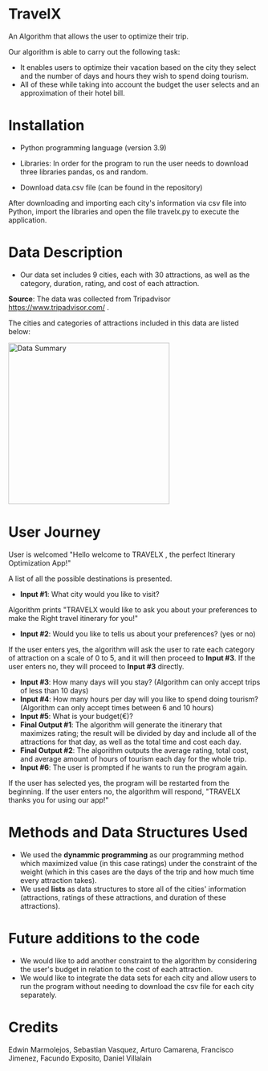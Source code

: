 # TravelX
An Algorithm that allows the user to optimize their trip.

Our algorithm is able to carry out the following task:
- It enables users to optimize their vacation based on the city they select and the number of days and hours they wish to spend doing tourism.
- All of these while taking into account the budget the user selects and an approximation of their hotel bill.

# Installation

- Python programming language (version 3.9)
- Libraries: In order for the program to run the user needs to download three libraries pandas, os and random.

- Download data.csv file (can be found in the repository)

After downloading and importing each city's information via csv file into Python, import the libraries and open the file travelx.py to execute the application.

# Data Description
- Our data set includes 9 cities, each with 30 attractions, as well as the category, duration, rating, and cost of each attraction.

**Source**: The data was collected from Tripadvisor https://www.tripadvisor.com/ .

The cities and categories of attractions included in this data are listed below:

<img width="321" alt="Data Summary" src="https://user-images.githubusercontent.com/94702966/144243252-2125e70e-3008-4620-bff8-9a8c7b1e1806.png">


# User Journey
User is welcomed "Hello welcome to TRAVELX , the perfect Itinerary Optimization App!"

A list of all the possible destinations is presented.

- **Input #1**: What city would you like to visit?

Algorithm prints "TRAVELX would like to ask you about your preferences to make the 
Right travel itinerary for you!" 

- **Input #2**: Would you like to tells us about your preferences? (yes or no)

If the user enters yes, the algorithm will ask the user to rate each category of attraction on a scale of 0 to 5, and it will then proceed to **Input #3**.
If the user enters no, they will proceed to **Input #3** directly.

- **Input #3**: How many days will you stay? (Algorithm can only accept trips of less than 10 days)
- **Input #4**: How many hours per day will you like to spend doing tourism? (Algorithm can only accept times between 6 and 10 hours)
- **Input #5**: What is your budget(€)?
- **Final Output #1**: The algorithm will generate the itinerary that maximizes rating; the result will be divided by day and include all of the attractions for that day, as well as the total time and cost each day.
- **Final Output #2**: The algorithm outputs the average rating, total cost, and average amount of hours of tourism each day for the whole trip.
- **Input #6**: The user is prompted if he wants to run the program again.

If the user has selected yes, the program will be restarted from the beginning.
If the user enters no, the algorithm will respond, "TRAVELX thanks you for using our app!"


# Methods and Data Structures Used

- We used the **dynammic programming** as our programming method which maximized value (in this case ratings) under the constraint of the weight (which in this cases are the days of the trip and how much time every attraction takes).
- We used **lists** as data structures to store all of the cities' information (attractions, ratings of these attractions, and duration of these attractions).

# Future additions to the code
- We would like to add another constraint to the algorithm by considering the user's budget in relation to the cost of each attraction.
- We would like to integrate the data sets for each city and allow users to run the program without needing to download the csv file for each city separately.

# Credits
  Edwin Marmolejos,
  Sebastian Vasquez,
  Arturo Camarena,
  Francisco Jimenez,
  Facundo Exposito,
  Daniel Villalain






